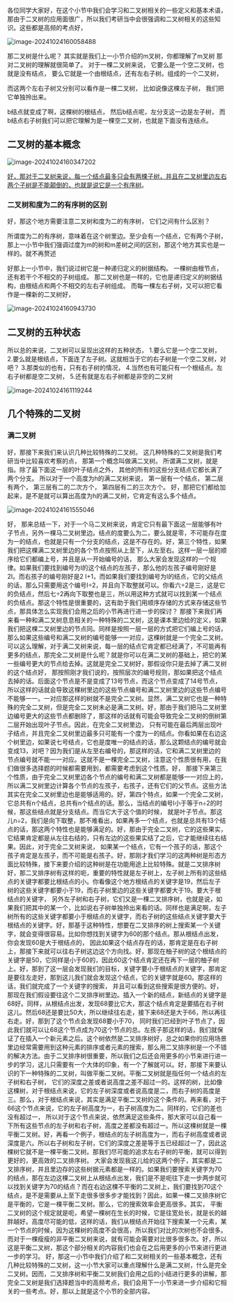 各位同学大家好，在这个小节中我们会学习和二叉树相关的一些定义和基本术语，那由于二叉树的应用面很广，所以我们考研当中会很强调和二叉树相关的这些知识。这些都是高频的考点好，

![image-20241024160058488](/Users/yuebinghui/Documents/program/github/note/images/image-20241024160058488.png)

那二叉树是什么呢？
其实就是我们上一小节介绍的m叉树，你都理解了m叉树
那对二叉树的理解就很简单了。
对于一棵二叉树来说，
它要么是一个空二叉树，也就是没有结点，
要么它就是一个由根结点，还有左右子树。组成的一个二叉树，

而这两个左右子树又分别可以看作是一棵二叉树，
比如说像这棵左子树，
我们把它单独拎出来。

b结点就变成了啊，这棵树的根结点，
然后b结点呢，左分支这一边是左子树，
而b结点右子树我们可以把它理解为是一棵空二叉树，也就是下面没有连结点。

## 二叉树的基本概念

![image-20241024160347202](/Users/yuebinghui/Documents/program/github/note/images/image-20241024160347202.png)



<u>好，那对于二叉树来说，每一个结点最多只会有两棵子树，并且在二叉树里边左右两个子树是不能颠倒的，也就是说它是一个有序树</u>。

### 二叉树和度为二的有序树的区别

好，那这个地方需要注意二叉树和度为二的有序树，
它们之间有什么区别？

所谓度为二的有序树，意味着在这个树里边。至少会有一个结点，它有两个子树，
那上一小节中我们强调过度为m的树和m差树之间的区别，那这个地方其实也是一样的。就不再赘述

好那上一小节中，我们说过树它是一种递归定义的树据结构。
一棵树由根节点，还有若干个不相交的子树组成。
那二叉树也是一样的，它也是递归定义的树据结构，由根结点和两个不相交的左右子树组成。
而每一棵左右子树，又可以把它看作是一棵新的二叉树好，

![image-20241024160943730](/Users/yuebinghui/Documents/program/github/note/images/image-20241024160943730.png)

## 二叉树的五种状态

所以总的来说，二叉树可以呈现出这样的五种状态，
1.要么它是一个空二叉树，
2.要么就是根结点，下面连了左子树。这就相当于它的右子树是一个空二叉树，对吧？
3.那类似的也有，只有右子树的情况，
4.当然也有可能只有一个根结点。左右子树都是空二叉树，
5.还有就是左右子树都是非空的二叉树

![image-20241024161119244](/Users/yuebinghui/Documents/program/github/note/images/image-20241024161119244.png)

## 几个特殊的二叉树

### 满二叉树

好，那接下来我们来认识几种比较特殊的二叉树。
这几种特殊的二叉树是我们考研当中比较喜欢考察的点，
那第一个概念叫做满二叉树。
所谓满二叉树，就是指。除了最下面这一层的叶子结点之外，
其他的所有的这些分支结点它都长满了两个分支。
所以对于一个高度为h的满二叉树来说，
第一层有一个结点，
第二层有两个，
第三层有二的二次方个，
第四层有二的三次方个。
好，那把它们都给加起来，是不是就可以算出高度为h的满二叉树，它肯定有这么多个结点。

![image-20241024161555046](/Users/yuebinghui/Documents/program/github/note/images/image-20241024161555046.png)

好，
那来总结一下，对于一个马二叉树来说，肯定它只有最下面这一层能够有叶子节点，另外一棵马二叉树里边。结点的度要么为二，要么就是零，不可能存在度为一的结点，也就是只有一个分支的结点，这是不存在的。好，第三个特性，如果我们把这棵满二叉树里边的各个节点按照从上至下，从左至右。这样一层一层的顺序给它们都编上号，并且是从一开始编号的话，
那么大家会发现这样的一个规律。如果我们要找到编号为I的这个结点的左孩子，那么他的左孩子编号刚好是2I。而右孩子的编号刚好是2 I+1，而如果我们要找到编号为I的结点，它的父结点的话，那么只需要用这个编号I÷2，并且向下取整就可以。你看六÷2是三，这是它的负结点，然后七÷2再向下取整也是三，所以用这种方式就可以找到某一个结点的负结点。那这个特性是很重要的，这有助于我们用顺序存储的方式来存储这些节点，那具体怎么实现我们会用之后的小节再进行进一步的探讨？
那接下来我们再来看一种和满二叉树息息相关的一种特殊的二叉树，这是课本里边给的定义，如果我们把这棵二叉树里边的节点同。同样是按照一层一层的方式把它们编上号的话，那么如果这些编号和满二叉树的编号能够一一对应，这棵树就是一个完全二叉树。可以这么理解，对于满二叉树来说，每一层的结点它肯定都已经满了，不可能再有更多的结点，那完全二叉树是什么呢？就是你可以在满二叉树的基础上，把它的某一些编号更大的节点给去掉。这就是完全二叉树好，那假设你只是去掉了满二叉树的这个结点好，
那按照刚才我们说的，按照层次的编号规则，那如果把这个结点去掉的话。后面这个节点是不是变成了13号节点，而这个节点变成了14号节点，所以这样的话就会导致这棵树里边的这些节点编号和满二叉树里边的这些节点编号不能够一一。一对应那这样的树就不是完全二叉树。显然，满二叉树它也是一种特殊的完全二叉树，但是完全二叉树未必是满二叉树。好，那由于我们把马二叉树里边编号更大的这些节点都删除了，那这样的话就有可能会导致完全二叉树的倒树第二层开始出现叶子节点。因此，在完全二叉树里边，
只有可能在最后两层出现叶子结点，并且完全二叉树里边最多只可能有一个度为一的结点。你看如果在右边这个树里边，如果说七号结点，它也是度唯一的结点的话，那么这颗结点的编号就会变成13，对吧？因为我们是从左至右编号的，那这样的话，它和满二叉树里边的节点编号就不能一一对应。这就不是一棵完全二叉树，注意这个性质很有用，在我们做很多选择题的时候都需要用到，都需要考虑到这个性质。好，
那接下来第三个性质，由于完全二叉树里边各个节点的编号和满二叉树都是能够一一对应上的，所以满二叉树里边计算各个节点的左孩子，右孩子，还有它们的父节点。这些方法其实在完全二叉树里边也是能够适用的。好，第四个特点，如果一个完全二叉树，它总共有n个结点，总共有n个结点的话。那么，当结点的编号I小于等于n÷2的时候，那这些结点就是分支结点。而当它大于这个值的时候，
就是叶子节点。那这儿n÷2，我们是向下取整，那不难看出，如果再多一个结点，也就是总共有13个结点的话，那这两个特性也是能够满足的。好，那由于完全二叉树，它的这些果实，它结果肯定都是从左往右结的，只有左边的这些果实结了之后，它才能继续往右结果。因此，对于完全二叉树来说，
如果某一个结点，它有一个孩子的话，那这个孩子肯定是左孩子，而不可能是右孩子。好，那刚才我们学习的这两种树是形态方面比较特殊，接下来要介绍的这种树是在功能用途上比较特殊。就是二叉排序树好，那二叉排序树有这样的呃，重要的特性就是左子树上，左子树上所有的这些结点的关键字都要比根结点的小。你看像这个地方根结点的关键字是19，然后左子树的这些关键字都要小于19，而右子树里边的这些关键字都要大于19。要大于根结点的关键字，
另外左子树和右子树，它们又是一棵二叉排序树，也就是说，如果我们把其中的某一个，比如说右子树单独拎出来看的话。同样也是满足啊，左子树所有的这些关键字都要小于根结点的关键字，而右子树的这些结点关键字要大于根结点的关键字。好，那基于这种特性，想要在二叉排序的树上搜索某一个关键字，就会变得很容易。比如你想找到关键字为60的那个结点。那从根结点出发，你会发现60是大于根结点的，
因此如果这个结点存在的话，那肯定是在右子树上，那接下来就可以往右子树这边这个方向找。好，那现在柚子树的这个根结点的关键字是50，它同样是小于60的，因此60这个结点肯定还在再下一层的柚子树上。好，那到了这一层会发现我们的目标，关键字要小于根结点的关键字，那肯定是要往左走好，那到这儿我们就会发现这个结点，它的关键字就是60。那这样的话，我们就完成了一个关键字的搜索，
并且可以看到这些搜索是很方便的。好，那现在我们假设要往这个二叉排序树里边。插入一个新的结点，新结点的关键字是68好。同样，从根结点出发，发现68要比它大，那这个结点肯定是要插在右子树这儿。然后68还是要比50大，所以继续往右走，接下来68还是大于66，所以再往右走。好，那到了这个节点会发现68要小于70，
同时我们已经到叶子节点了，因此我们就可以让68这个节点成为70这个节点的总。左孩子那这样的话，我们就保证了在插入一个新元素之后。这个树依然是二叉排序树好，总之如果你的应用场景里边经常需要用到这种元素的排序或者元素的搜索，那么用二叉排序树是一个不错的解决方法。由于二叉排序树很重要，所以我们之后还会用更多的小节来进行进一步的学习，这儿只需要有一个大体的印象，有一个了解就可以。好，那接下来要认识的下一种特殊的二叉树，叫做平衡二叉树。平衡二叉树就是指任何一个结点的左子树和右子树，
它们的深度之差或者说高度之差不超过一的。这样的树，比如像这棵树，对于根结点来说，它的左子树深度或者说高度是二，而右子树的高度是三。那么，对于根结点来说，其实是满足平衡二叉树的这个条件的。再来看，对于66这个节点来说，它的左子树高度为一，右子树高度为二。同样的，它们的差也没有超过一，
所以对于这个节点来说，依然满足这些条件，那大家可以自己看一下所有这些节点的左子树和右子树，高度之差都没有超过一。所以这棵树就是一棵平衡二叉树。好，再看一个例子，根结点的左子树高度为一，而右子树高度或者说深度是六。所以右子树和左子树，它们的深度之差是等于五已经超过一了，因此这棵树它就不是一棵平衡二叉树。那我们尽可能的追求左右子树的平衡，就可以得到更好的，更高效的二叉排序树。
大家会发现我这儿给的这两个例子，其实都是二叉排序树，并且里边存的这些树据元素都是一样的。如果我们要搜索关键字为70的结点，那在左边这棵二叉树上从根结点出发，我们是不是呃往下走一步两步就可以找到关键字为70的结点？而在右边这棵不平衡的二叉树上，我们要找到70这个结点，是不是需要从上至下走很多很多步才能找到？因此，如果一棵二叉排序树它是平衡的，它是一棵平衡二叉树。那么，它的搜索效率会更高很多。其实，
平衡二叉树的这个规定就是呃，希望一棵树在生长的时候，它是往宽处长，就是长的越胖越好。高度尽可能的低，这样的话，我们从根结点开始往下搜索某一个元素，某一个节点的时候，因为这棵树的高度不会很高，所以我们对比的次树也不会很多。而对于一棵瘦瘦的非平衡二叉树来说，就有可能会需要对比很多很多次。好，所以这是平衡二叉树，那这个部分相关的内容我们也会在之后用更多的小节来进行更进一步的学习。
好，那这一小节中我们介绍了和二叉树相关的一些基本概念，还有几种比较特殊的二叉树，这一小节大家可以重点理解什么是满二叉树，什么是完全二叉树。因而，二叉排序树和平衡二叉树我们会用之后的小结进行更多的讲解，那完全二叉树是我们选择题当中的高频考点，我们会用下一小节来进一步介绍和它相关的一些考点。好，那以上就是这个小节的全部内容。